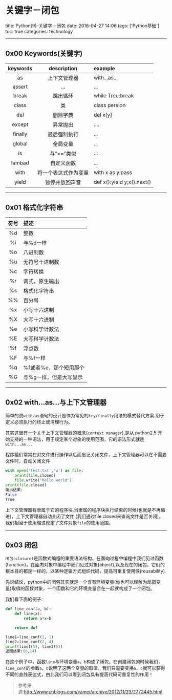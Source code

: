 # 关键字－闭包

title: Python(9)-关键字－闭包
date: 2016-04-27 14:06
tags: ['Python基础']
toc: true
categories: technology

---

## 0x00 Keywords(关键字)

keywords|description|example
:---:|:---:|:---
as|上下文管理器|with...as...
assert|...|...
break|跳出循环|while Treu:break
class|类|class persion
del|删除字典|del x[y]
except|异常抛出|....
finally|最后强制执行|...
global|全局变量|...
is|与“==”类似|...
lambad|自定义函数|...
with|将一个表达式作为变量|with x as y:pass
yield|暂停并放回声音|def x():yield y;x().next()

---

## 0x01 格式化字符串

符号|描述
:---:|:---
%d|整数|"%d" % 45 == '45'
%i|与%d一样|...
%o|八进制数|"%o" % 1000 == '1750'
%u|无符号十进制数|"%u" % -100 == '-100'
%c|字符转换|"%c" % 34 == " ' "
%r|调式，原生输出|"%r" % int == "<type 'int'>"
%s|格式化字符串|"%s there" % "hi" == 'hi there'
%%|百分号|...
%x|小写十六进制|...
%X|大写十六进制|...
%e|小写科学计数法|...
%E|大写科学计数法|...
%f|浮点数|...
%F|与%f一样|...
%g|%f或者%e，那个短用那个|...
%G|与%g一样，但是大写显示|...

---

## 0x02 with...as...与上下文管理器

简单的说`with/as`语句的设计是作为常见的`try/finally`用法的模式替代方案.用于定义必须执行的终止或清理行为。

其实这里有一个关于上下文管理器的概念(`context manager`),是从 python2.5 开始支持的一种语法，用于规定某个对象的使用范围，它的语法形式就是`with...as...`

程序猿们常常在对文件进行操作以后而忘记关闭文件，上下文管理器可以在不需要文件时，自动关闭文件

```python
with open('test.txt','w') as file:
    print(file.closed)
    file.write("hello world")
print(file.closed)
输出结果:
False
True
```

上下文管理器有隶属于它的程序块,当隶属的程序块执行结束的时候(也就是不再缩进)，上下文管理器自动关闭了文件 (我们通过file.closed来查询文件是否关闭)。我们相当于使用缩进规定了文件对象`file`的使用范围。

---

## 0x03 闭包

`闭包(closure)`是函数式编程的重要语法结构，在面向过程中编程中我们见过函数(function)，在面向对象中编程中我们见过对象(object),以及现在的闭包，它们的根本目的都是一样的，以某种逻辑方式组织代码，提高可重复使用性(reusability).

 先说结论，python中的闭包其实就是一个含有环境变量(你也可以理解为局部变量)取值的函数对象，一个函数和它的环境变量合在一起就构成了一个闭包。

 我们看下面的例子:

```python
def line_conf(a, b):
    def line(x):
        return a*x+b

    return def

line1=line_conf(1, 1)
line2=line_conf(2, 4)
print(line1(5), line2(5))
返回结果:(6,14)
```

在这个例子中，函数`line`与环境变量`a`，`b`构成了闭包。在创建闭包的时候我们，`line_conf`的参数`a`，`b`说明了这两个变量的取值，我们只需要变换`a`，`b`就可以获得不同的直线表达式，由此我们可以看到闭包具有提高代码可重复性的作用！

> 参考来源:http://www.cnblogs.com/vamei/archive/2012/11/23/2772445.html


